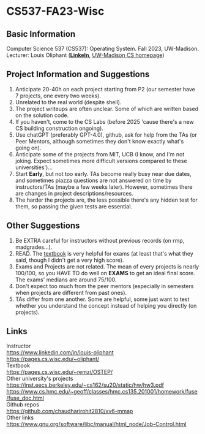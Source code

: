 # CS537-FA23-Wisc
## Basic Information
Computer Science 537 (CS537): Operating System. Fall 2023, UW-Madison. 
Lecturer: Louis Oliphant (**[LinkeIn](https://www.linkedin.com/in/louis-oliphant)**, [UW-Madison CS homepage](https://pages.cs.wisc.edu/~oliphant/))   

## Project Information and Suggestions
1. Anticipate 20-40h on each project starting from P2 (our semester have 7 projects, one every two weeks).  
2. Unrelated to the real world (despite shell).  
3. The project writeups are often unclear. Some of which are written based on the solution code.  
4. If you haven't, come to the CS Labs (before 2025 'cause there's a new CS building construction ongoing).  
5. Use chatGPT (preferably GPT-4.0), github, ask for help from the TAs (or Peer Mentors, although sometimes they don't know exactly what's going on).  
6. Anticipate some of the projects from MIT, UCB (I know, and I'm not joking. Expect sometimes more difficult versions compared to these universities')...
7. Start **Early**, but not too early. TAs become really busy near due dates, and sometimes piazza questions are not answered on time by instructors/TAs (maybe a few weeks later). However, sometimes there are changes in project descriptions/resources.  
8. The harder the projects are, the less possible there's any hidden test for them, so passing the given tests are essential.  

## Other Suggestions
1. Be EXTRA careful for instructors without previous records (on rmp, madgrades...).  
2. READ. The [textbook](https://pages.cs.wisc.edu/~remzi/OSTEP/) is very helpful for exams (at least that's what they said, though I didn't get a very high score).  
3. Exams and Projects are not related. The mean of every projects is nearly 100/100, so you HAVE TO do well on **EXAMS** to get an ideal final score. The exams' medians are around 75/100.  
4. Don't expect too much from the peer mentors (especially in semesters when projects are different from past ones).  
5. TAs differ from one another. Some are helpful, some just want to test whether you understand the concept instead of helping you directly (on projects).  

## Links
Instructor  
https://www.linkedin.com/in/louis-oliphant  
https://pages.cs.wisc.edu/~oliphant/  
Textbook  
https://pages.cs.wisc.edu/~remzi/OSTEP/  
Other university's projects  
https://inst.eecs.berkeley.edu/~cs162/su20/static/hw/hw3.pdf  
https://www.cs.hmc.edu/~geoff/classes/hmc.cs135.201001/homework/fuse/fuse_doc.html  
Github repos  
https://github.com/chaudharirohit2810/xv6-mmap  
Other links  
https://www.gnu.org/software/libc/manual/html_node/Job-Control.html  